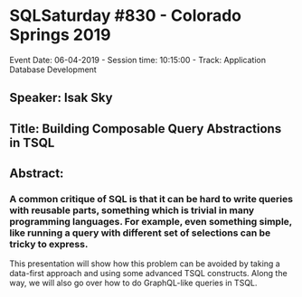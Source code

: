 # SQLSaturday #830 - Colorado Springs 2019
Event Date: 06-04-2019 - Session time: 10:15:00 - Track: Application  Database Development
## Speaker: Isak Sky
## Title: Building Composable Query Abstractions in TSQL
## Abstract:
### A common critique of SQL is that it can be hard to write queries with reusable parts, something which is trivial in many programming languages. For example, even something simple, like running a query with different set of selections can be tricky to express. 

This presentation will show how this problem can be avoided by taking a data-first approach and using some advanced TSQL constructs. Along the way, we will also go over how to do GraphQL-like queries in TSQL.
